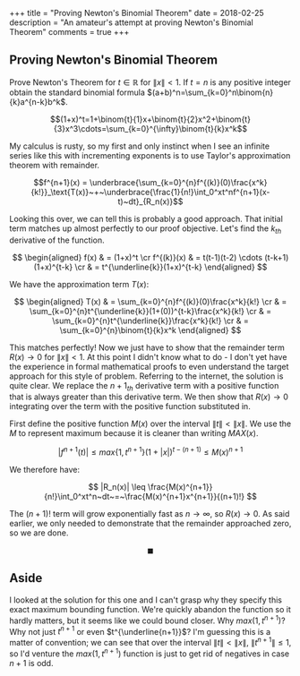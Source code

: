 +++
title = "Proving Newton's Binomial Theorem"
date = 2018-02-25
description = "An amateur's attempt at proving Newton's Binomial Theorem"
comments = true
+++

## Proving Newton's Binomial Theorem

Prove Newton's Theorem for $t \in \mathbb{R}$ for $\|x\|<1$. If $t=n$ is any positive integer obtain the standard binomial formula $(a+b)^n=\sum_{k=0}^n\binom{n}{k}a^{n-k}b^k$. 

$$(1+x)^t=1+\binom{t}{1}x+\binom{t}{2}x^2+\binom{t}{3}x^3\cdots=\sum_{k=0}^{\infty}\binom{t}{k}x^k$$

My calculus is rusty, so my first and only instinct when I see an infinite series like this with incrementing exponents is to use Taylor's approximation theorem with remainder. 

$$f^{n+1}(x) = \underbrace{\sum_{k=0}^{n}f^{(k)}(0)\frac{x^k}{k!}}_\text{T(x)}~+~\underbrace{\frac{1}{n!}\int_0^xt^nf^{n+1}(x-t)~dt}_{R_n(x)}$$ 

Looking this over, we can tell this is probably a good approach. That initial term matches up almost perfectly to our proof objective. Let's find the $k_{th}$ derivative of the function.

$$
\begin{aligned} 
    f(x) & = (1+x)^t \cr
    f^{(k)}(x) & = t(t-1)(t-2) \cdots (t-k+1)(1+x)^{t-k} \cr
    & = t^{\underline{k}}(1+x)^{t-k} 
\end{aligned} 
$$

We have the approximation term $T(x)$: 

$$
\begin{aligned}
    T(x) & = \sum_{k=0}^{n}f^{(k)}(0)\frac{x^k}{k!} \cr
    & = \sum_{k=0}^{n}t^{\underline{k}}(1+(0))^{t-k}\frac{x^k}{k!} \cr
    & = \sum_{k=0}^{n}t^{\underline{k}}\frac{x^k}{k!} \cr
    & = \sum_{k=0}^{n}\binom{t}{k}x^k
\end{aligned}
$$

This matches perfectly! Now we just have to show that the remainder term $R(x) \rightarrow 0$ for $\|x\|<1$. At this point I didn't know what to do - I don't yet have the experience in formal mathematical proofs to even understand the target approach for this style of problem. Referring to the internet, the solution is quite clear. We replace the $n+1_{th}$ derivative term with a positive function that is always greater than this derivative term. We then show that $R(x) \rightarrow 0$ integrating over the term with the positive function substituted in.

First define the positive function $M(x)$ over the interval $\|t\|<\|x\|$. We use the $M$ to represent maximum because it is cleaner than writing $MAX(x)$.  

$$
|f^{n+1}(t)| \leq max\{1,t^{n+1}\}(1+|x|)^{t-(n+1)} \leq M(x)^{n+1}
$$  

We therefore have:

$$
|R_n(x)| \leq \frac{M(x)^{n+1}}{n!}\int_0^xt^n~dt~=~\frac{M(x)^{n+1}x^{n+1}}{(n+1)!}
$$

The $(n+1)!$ term will grow exponentially fast as $n \rightarrow \infty$, so $R(x) \rightarrow 0$. As said earlier, we only needed to demonstrate that the remainder approached zero, so we are done. 

$$\blacksquare$$

## Aside

I looked at the solution for this one and I can't grasp why they specify this exact maximum bounding function. We're quickly abandon the function so it hardly matters, but it seems like we could bound closer. Why $max(1,t^{n+1})$? Why not just $t^{n+1}$ or even $t^{\underline{n+1}}$? I'm guessing this is a matter of convention; we can see that over the interval $\|t\|<\|x\|$, $\|t^{n+1}\| \leq 1$, so I'd venture the $max(1,t^{n+1})$ function is just to get rid of negatives in case $n+1$ is odd.  

